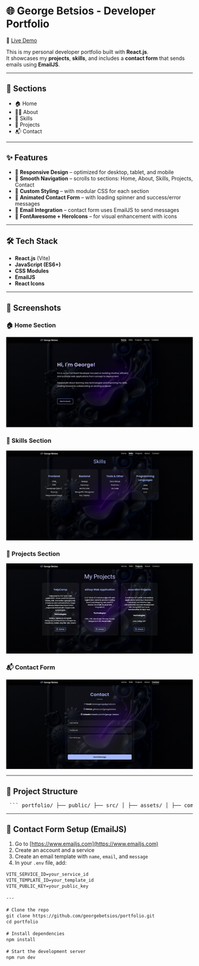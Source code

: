 # 🌐 George Betsios - Developer Portfolio

🔗 [Live Demo](https://georgebetsios.github.io/myPortfolio/)

This is my personal developer portfolio built with **React.js**.  
It showcases my **projects**, **skills**, and includes a **contact form** that sends emails using **EmailJS**.

---

## 🧭 Sections

- 🏠 Home
- 👨‍💻 About
- 🧠 Skills
- 💼 Projects
- 📬 Contact

---

## ✨ Features

- 🔹 **Responsive Design** – optimized for desktop, tablet, and mobile
- 🔹 **Smooth Navigation** – scrolls to sections: Home, About, Skills, Projects, Contact
- 🔹 **Custom Styling** – with modular CSS for each section
- 🔹 **Animated Contact Form** – with loading spinner and success/error messages
- 🔹 **Email Integration** – contact form uses EmailJS to send messages
- 🔹 **FontAwesome + HeroIcons** – for visual enhancement with icons

---

## 🛠️ Tech Stack

- **React.js** (Vite)
- **JavaScript (ES6+)**
- **CSS Modules**
- **EmailJS**
- **React Icons**

---

## 📸 Screenshots

### 🏠 Home Section
![Home](screenshots/home.png)

### 🧠 Skills Section  
![Skills](screenshots/skills.png)

### 💼 Projects Section
![Projects](screenshots/projects.png)

### 📬 Contact Form
![Contact](screenshots/contact.png)

---

## 📁 Project Structure

<pre> ``` portfolio/ ├── public/ ├── src/ │ ├── assets/ │ ├── components/ │ ├── sections/ │ ├── styles/ │ ├── App.jsx │ └── main.jsx ├── .env ├── package.json └── README.md ``` </pre>



---


## 📩 Contact Form Setup (EmailJS)

1. Go to [https://www.emailjs.com](https://www.emailjs.com)
2. Create an account and a service
3. Create an email template with `name`, `email`, and `message`
4. In your `.env` file, add:

```env
VITE_SERVICE_ID=your_service_id
VITE_TEMPLATE_ID=your_template_id
VITE_PUBLIC_KEY=your_public_key

---

# Clone the repo
git clone https://github.com/georgebetsios/portfolio.git
cd portfolio

# Install dependencies
npm install

# Start the development server
npm run dev



